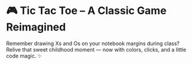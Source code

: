 # 🎮 Tic Tac Toe – A Classic Game Reimagined
Remember drawing Xs and Os on your notebook margins during class? <br>
Relive that sweet childhood moment — now with colors, clicks, and a little code magic. ✨

